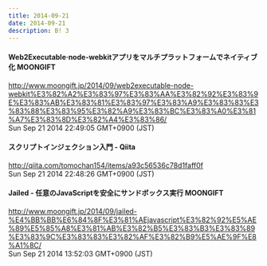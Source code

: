 ```yaml
---
title: 2014-09-21
date: 2014-09-21
description: B! 3
---
```


#### Web2Executable·node-webkitアプリをマルチプラットフォームでネイティブ化 MOONGIFT
http://www.moongift.jp/2014/09/web2executable-node-webkit%E3%82%A2%E3%83%97%E3%83%AA%E3%82%92%E3%83%9E%E3%83%AB%E3%83%81%E3%83%97%E3%83%A9%E3%83%83%E3%83%88%E3%83%95%E3%82%A9%E3%83%BC%E3%83%A0%E3%81%A7%E3%83%8D%E3%82%A4%E3%83%86/<br>
Sun Sep 21 2014 22:49:05 GMT+0900 (JST)<br>


#### スクリプトインジェクション入門 - Qiita
http://qiita.com/tomochan154/items/a93c56536c78d1faff0f<br>
Sun Sep 21 2014 22:48:26 GMT+0900 (JST)<br>


#### Jailed - 任意のJavaScriptを安全にサンドボックス実行 MOONGIFT
http://www.moongift.jp/2014/09/jailed-%E4%BB%BB%E6%84%8F%E3%81%AEjavascript%E3%82%92%E5%AE%89%E5%85%A8%E3%81%AB%E3%82%B5%E3%83%B3%E3%83%89%E3%83%9C%E3%83%83%E3%82%AF%E3%82%B9%E5%AE%9F%E8%A1%8C/<br>
Sun Sep 21 2014 13:52:03 GMT+0900 (JST)<br>


